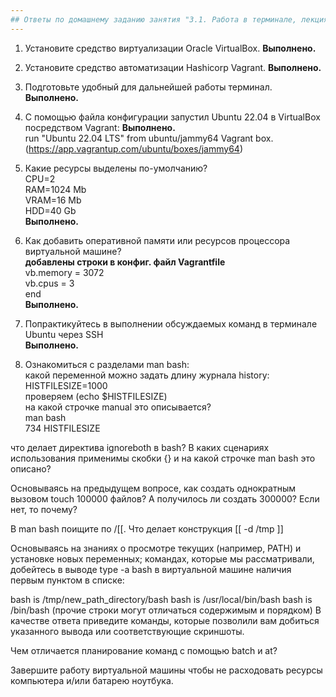 ```yaml
---
## Ответы по домашнему заданию занятия "3.1. Работа в терминале, лекция 1" 
---
```


1. Установите средство виртуализации Oracle VirtualBox. <strong>Выполнено.</strong>  
2. Установите средство автоматизации Hashicorp Vagrant. <strong>Выполнено.</strong>  
3. Подготовьте удобный для дальнейшей работы терминал. <strong>Выполнено.</strong> 
4. С помощью файла конфигурации запустил Ubuntu 22.04 в VirtualBox посредством Vagrant:  <strong>Выполнено.</strong>  
run "Ubuntu 22.04 LTS"  from ubuntu/jammy64 Vagrant box. (https://app.vagrantup.com/ubuntu/boxes/jammy64)     
5. Какие ресурсы выделены по-умолчанию?    
CPU=2  
RAM=1024 Mb  
VRAM=16 Mb  
HDD=40 Gb   
<strong>Выполнено.</strong>  
6. Как добавить оперативной памяти или ресурсов процессора виртуальной машине?  
<strong>добавлены строки в конфиг. файл Vagrantfile</strong>   
  vb.memory = 3072  
  vb.cpus = 3  
end  
<strong>Выполнено.</strong>

7. Попрактикуйтесь в выполнении обсуждаемых команд в терминале Ubuntu через SSH  
<strong>Выполнено.</strong>  

8. Ознакомиться с разделами man bash:  
какой переменной можно задать длину журнала history: HISTFILESIZE=1000     
проверяем (echo $HISTFILESIZE)   
на какой строчке manual это описывается?    
man bash  
734        HISTFILESIZE     





что делает директива ignoreboth в bash?
В каких сценариях использования применимы скобки {} и на какой строчке man bash это описано?

Основываясь на предыдущем вопросе, как создать однократным вызовом touch 100000 файлов? А получилось ли создать 300000? Если нет, то почему?

В man bash поищите по /\[\[. Что делает конструкция [[ -d /tmp ]]

Основываясь на знаниях о просмотре текущих (например, PATH) и установке новых переменных; командах, которые мы рассматривали, добейтесь в выводе type -a bash в виртуальной машине наличия первым пунктом в списке:

bash is /tmp/new_path_directory/bash
bash is /usr/local/bin/bash
bash is /bin/bash
(прочие строки могут отличаться содержимым и порядком) В качестве ответа приведите команды, которые позволили вам добиться указанного вывода или соответствующие скриншоты.

Чем отличается планирование команд с помощью batch и at?

Завершите работу виртуальной машины чтобы не расходовать ресурсы компьютера и/или батарею ноутбука.


